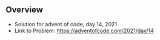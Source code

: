 ## Overview 
   * Solution for advent of code, day 14, 2021 
   * Link to Problem: https://adventofcode.com/2021/day/14
